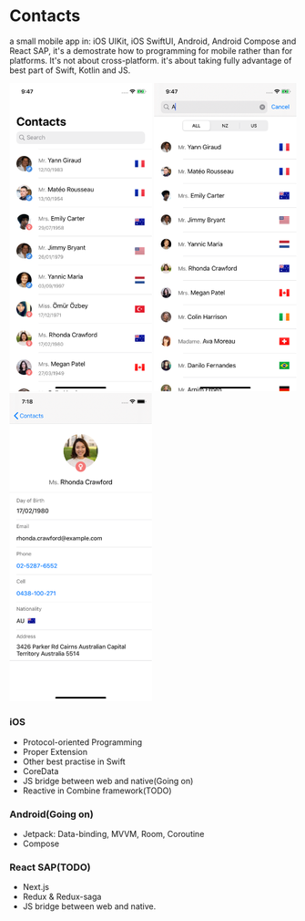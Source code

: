 # Contacts
 a small mobile app in: iOS UIKit, iOS SwiftUI, Android, Android Compose and React SAP, it's a demostrate how to programming for mobile rather than for platforms. It's not about cross-platform. it's about taking fully advantage of best part of Swift, Kotlin and JS.
 

<p float="left">
 <img src="/Design/ios-screenshot/home.png" width="250">
 
 <img src="/Design/ios-screenshot/search.png" width="250">
 
 <img src="/Design/ios-screenshot/detail.png" width="250">
</p>

### iOS

* Protocol-oriented Programming
* Proper Extension
* Other best practise in Swift
* CoreData
* JS bridge between web and native(Going on)
* Reactive in Combine framework(TODO)

### Android(Going on)

* Jetpack: Data-binding, MVVM, Room, Coroutine
* Compose

### React SAP(TODO)

* Next.js
* Redux & Redux-saga
* JS bridge between web and native.

